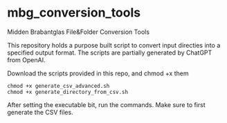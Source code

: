 # mbg_conversion_tools
Midden Brabantglas File&amp;Folder Conversion Tools

This repository holds a purpose built script to convert input directies into a specified output format. The scripts are partially generated by ChatGPT from OpenAI.

Download the scripts provided in this repo, and chmod +x them

```
chmod +x generate_csv_advanced.sh
chmod +x generate_directory_from_csv.sh
```

After setting the executable bit, run the commands. Make sure to first generate the CSV files.
